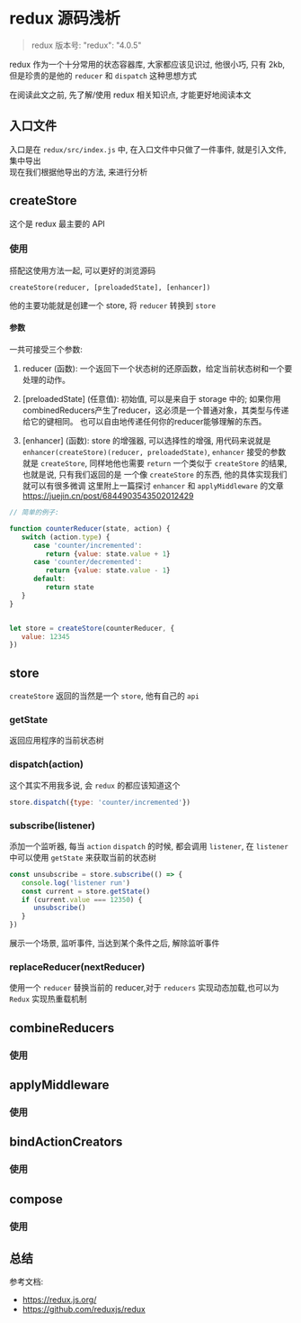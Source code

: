 # redux 源码浅析

> redux 版本号:  "redux": "4.0.5"

redux 作为一个十分常用的状态容器库, 大家都应该见识过, 他很小巧, 只有 2kb,
但是珍贵的是他的 `reducer` 和 `dispatch` 这种思想方式  

在阅读此文之前, 先了解/使用 redux 相关知识点, 才能更好地阅读本文 

## 入口文件
入口是在 `redux/src/index.js` 中,
在入口文件中只做了一件事件, 就是引入文件, 集中导出  
现在我们根据他导出的方法, 来进行分析

## createStore
这个是 redux 最主要的 API

### 使用
搭配这使用方法一起, 可以更好的浏览源码

`createStore(reducer, [preloadedState], [enhancer])`

他的主要功能就是创建一个 store, 将 `reducer` 转换到 `store` 

#### 参数
一共可接受三个参数:

1. reducer (函数): 一个返回下一个状态树的还原函数，给定当前状态树和一个要处理的动作。
   
2. [preloadedState] (任意值): 初始值, 可以是来自于 storage 中的; 如果你用combinedReducers产生了reducer，这必须是一个普通对象，其类型与传递给它的键相同。
   也可以自由地传递任何你的reducer能够理解的东西。
   
3. [enhancer] (函数): store 的增强器, 可以选择性的增强, 用代码来说就是 `enhancer(createStore)(reducer, preloadedState)`,  `enhancer` 接受的参数就是 `createStore`,
同样地他也需要 `return` 一个类似于 `createStore` 的结果, 也就是说, 只有我们返回的是 一个像 `createStore` 的东西, 他的具体实现我们就可以有很多微调
这里附上一篇探讨 `enhancer` 和 `applyMiddleware` 的文章 https://juejin.cn/post/6844903543502012429
 
```js
// 简单的例子:

function counterReducer(state, action) {
   switch (action.type) {
      case 'counter/incremented':
         return {value: state.value + 1}
      case 'counter/decremented':
         return {value: state.value - 1}
      default:
         return state
   }
}


let store = createStore(counterReducer, {
   value: 12345
})

```

## store
`createStore` 返回的当然是一个 `store`, 他有自己的 `api`

### getState
返回应用程序的当前状态树

### dispatch(action)
这个其实不用我多说, 会 `redux` 的都应该知道这个
```js
store.dispatch({type: 'counter/incremented'})
```

### subscribe(listener)
添加一个监听器, 每当 `action` `dispatch` 的时候, 都会调用 `listener`, 在 `listener` 中可以使用 `getState` 来获取当前的状态树

```js
const unsubscribe = store.subscribe(() => {
   console.log('listener run')
   const current = store.getState()
   if (current.value === 12350) {
      unsubscribe()
   }
})
```
展示一个场景, 监听事件, 当达到某个条件之后, 解除监听事件


### replaceReducer(nextReducer)

使用一个 `reducer` 替换当前的 reducer,对于 `reducers` 实现动态加载,也可以为 `Redux` 实现热重载机制


## combineReducers

### 使用

## applyMiddleware

### 使用

## bindActionCreators
### 使用
## compose

### 使用


## 总结


参考文档:  
- https://redux.js.org/
- https://github.com/reduxjs/redux
